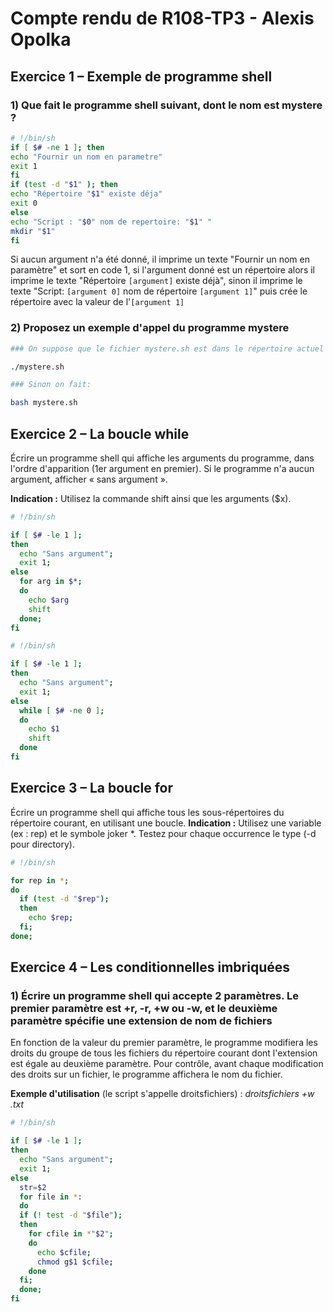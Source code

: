# Compte rendu de R108-TP3 - Alexis Opolka

## Exercice 1 – Exemple de programme shell

### 1) Que fait le programme shell suivant, dont le nom est mystere ?

```bash
# !/bin/sh
if [ $# -ne 1 ]; then
echo "Fournir un nom en parametre"
exit 1
fi
if (test -d "$1" ); then
echo "Répertoire "$1" existe déja"
exit 0
else
echo "Script : "$0" nom de repertoire: "$1" "
mkdir "$1"
fi
```

Si aucun argument n'a été donné, il imprime un texte "Fournir un nom en paramètre" et sort en code 1, si l'argument donné est un répertoire alors il imprime le texte "Répertoire `[argument]` existe déjà", sinon il imprime le texte "Script: `[argument 0]` nom de répertoire `[argument 1]`" puis crée le répertoire avec la valeur de l'`[argument 1]`

### 2) Proposez un exemple d'appel du programme mystere

```bash
### On suppose que le fichier mystere.sh est dans le répertoire actuel et qu'il a les droits d'exécution:

./mystere.sh

### Sinon on fait:

bash mystere.sh
```

## Exercice 2 – La boucle while

Écrire un programme shell qui affiche les arguments du programme, dans l'ordre d'apparition
(1er argument en premier). Si le programme n'a aucun argument, afficher « sans argument ».

**Indication :** Utilisez la commande shift ainsi que les arguments ($x).

```bash
# !/bin/sh

if [ $# -le 1 ];
then
  echo "Sans argument";
  exit 1;
else
  for arg in $*;
  do
    echo $arg
    shift
  done;
fi
```

```bash
# !/bin/sh

if [ $# -le 1 ];
then
  echo "Sans argument";
  exit 1;
else
  while [ $# -ne 0 ];
  do
    echo $1
    shift
  done
fi
```

## Exercice 3 – La boucle for

Écrire un programme shell qui affiche tous les sous-répertoires du répertoire courant, en
utilisant une boucle.
**Indication :** Utilisez une variable (ex : rep) et le symbole joker *. Testez pour chaque
occurrence le type (-d pour directory).

```bash
# !/bin/sh

for rep in *;
do
  if (test -d "$rep");
  then
    echo $rep;
  fi;
done;

```

## Exercice 4 – Les conditionnelles imbriquées

### 1) Écrire un programme shell qui accepte 2 paramètres. Le premier paramètre est +r, -r, +w ou -w, et le deuxième paramètre spécifie une extension de nom de fichiers

En fonction de la valeur du premier paramètre, le programme modifiera les droits du groupe de tous les fichiers
du répertoire courant dont l'extension est égale au deuxième paramètre.
Pour contrôle, avant chaque modification des droits sur un fichier, le programme affichera le nom du fichier.

**Exemple d'utilisation** (le script s'appelle droitsfichiers) : *droitsfichiers +w .txt*

```bash
# !/bin/sh

if [ $# -le 1 ];
then
  echo "Sans argument";
  exit 1;
else
  str=$2
  for file in *:
  do
  if (! test -d "$file");
  then
    for cfile in *"$2";
    do
      echo $cfile;
      chmod g$1 $cfile;
    done
  fi;
  done;
fi
```

